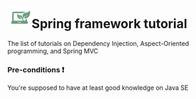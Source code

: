 # <img src="https://raw.githubusercontent.com/bobocode-projects/resources/master/image/logo_transparent_background.png" height=50/>Spring framework tutorial
The list of tutorials on Dependency Injection, Aspect-Oriented programming, and Spring MVC

### Pre-conditions :heavy_exclamation_mark:
You're supposed to have at least good knowledge on Java SE